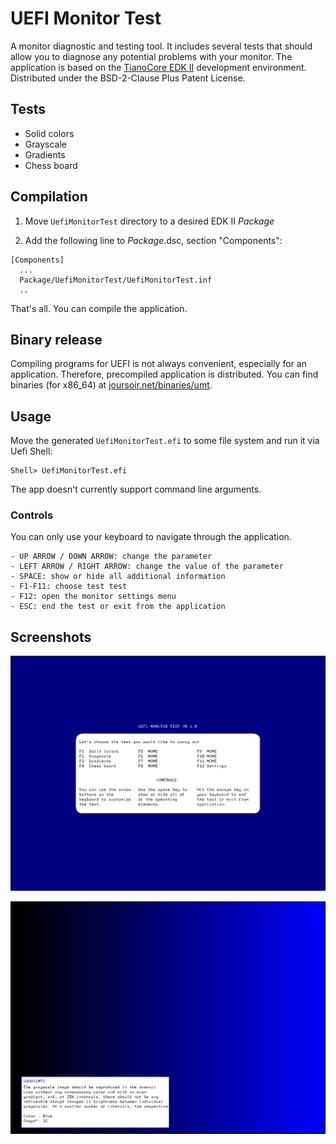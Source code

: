 # UEFI Monitor Test

A monitor diagnostic and testing tool. It includes several tests that should allow you to diagnose any potential problems with your monitor. The application is based on the [TianoCore EDK II](https://www.tianocore.org/) development environment. Distributed under the BSD-2-Clause Plus Patent License.

## Tests

* Solid colors
* Grayscale
* Gradients
* Chess board 

## Compilation

1. Move `UefiMonitorTest` directory to a desired EDK II *Package*

2. Add the following line to *Package*.dsc, section "Components":

```
[Components]
  ...
  Package/UefiMonitorTest/UefiMonitorTest.inf
  ..
```

That's all. You can compile the application.

## Binary release

Compiling programs for UEFI is not always convenient, especially for an application. Therefore, precompiled application is distributed. You can find binaries (for x86_64) at [joursoir.net/binaries/umt](http://joursoir.net/binaries/umt/).

## Usage

Move the generated `UefiMonitorTest.efi` to some file system and run it via Uefi Shell:

```
Shell> UefiMonitorTest.efi
```

The app doesn't currently support command line arguments.

### Controls

You can only use your keyboard to navigate through the application.

```
- UP ARROW / DOWN ARROW: change the parameter
- LEFT ARROW / RIGHT ARROW: change the value of the parameter
- SPACE: show or hide all additional information
- F1-F11: choose test test
- F12: open the monitor settings menu
- ESC: end the test or exit from the application
```

## Screenshots

![](umt-mainmenu.png)

![](umt-gradients.png)
